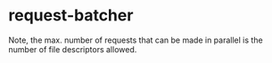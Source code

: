 # request-batcher

Note, the max. number of requests that can be made in parallel is the number of file descriptors allowed.
